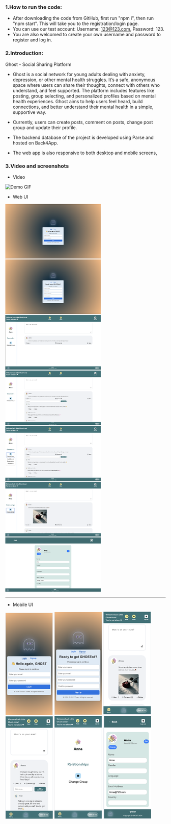 ### 1.How to run the code: 

- After downloading the code from GitHub, first run "npm i", then run "npm start". This will take you to the registration/login page. <br>
- You can use our test account: Username: 123@123.com, Password: 123.  <br>
- You are also welcomed to create your own username and password to register and log in.

### 2.Introduction:

Ghost - Social Sharing Platform

- Ghost is a social network for young adults dealing with anxiety, depression, or other mental health struggles. It’s a safe, anonymous space where users can share their thoughts, connect with others who understand, and feel supported. The platform includes features like posting, group selecting, and personalized profiles based on mental health experiences. Ghost aims to help users feel heard, build connections, and better understand their mental health in a simple, supportive way.  <br>
- Currently, users can create posts, comment on posts, change post group and update their profile. 

- The backend database of the project is developed using Parse and hosted on Back4App.

- The web app is also responsive to both desktop and mobile screens,

### 3.Video and screenshots

- Video

![Demo GIF](./images/demo.gif)


- Web UI

<img src="images/screenshot1.png" alt="Description" width="300">    
<img src="images/screenshot2.png" alt="Description" width="300">    
<img src="images/screenshot3.png" alt="Description" width="300">    
<img src="images/screenshot4.png" alt="Description" width="300">    
<img src="images/screenshot5.png" alt="Description" width="300">    
<img src="images/screenshot6.png" alt="Description" width="300">    
<img src="images/screenshot7.png" alt="Description" width="300">    

---

- Mobile UI

<img src="images/screenshot_m1.png" alt="Description" width="150">    
<img src="images/screenshot_m2.png" alt="Description" width="150">    
<img src="images/screenshot_m3.png" alt="Description" width="150">    
<img src="images/screenshot_m4.png" alt="Description" width="150">    
<img src="images/screenshot_m5.png" alt="Description" width="150">    
<img src="images/screenshot_m6.png" alt="Description" width="150">    





